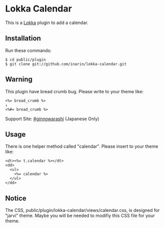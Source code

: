 Lokka Calendar
==============

This is a [Lokka](http://lokka.org) plugin to add a calendar.

Installation
------------

Run these commands:

    $ cd public/plugin
    $ git clone git://github.com/inarin/lokka-calendar.git

Warning
-----

This plugin have bread crumb bug. Please write to your theme like:

    <%= bread_crumb %>
    ↓
    <%#= bread_crumb %>

Support Site: [#ginnowarashi](http://inarin.heroku.com/7) (Japanese Only)

Usage
-----

There is one helper method called "calendar". Please insert to your theme like:

    <dt><%= t.calendar %></dt>
    <dd>
      <ul>
        <%= calendar %>
      </ul>
    </dd>

Notice
------

The CSS, public/plugin/lokka-calendar/views/calendar.css, is designed for "jarvi" theme. Maybe you will be needed to modifiy this CSS file for your theme.
